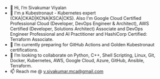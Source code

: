 - 👋 Hi, I’m Sivakumar Viyalan
- 🧳 I'm a Kubestronaut - Kubernetes expert (CKA|CKAD|KCNA|KSCA|CKS). Also I'm Google Cloud Certified Professional Cloud (Developer, DevOps Engineer & Architect), AWS Certified (Developer, Solutions Architect) Associate and DevOps Engineer Professional and AI Practitioner and HashiCorp Certified: Terraform Associate.
- 🌱 I’m currently preparing for GitHub Actions and Golden Kubestronaut certifications.
- 💞️ I’m looking to collaborate on Python, C++, Shell Scripting, Linux, Git, Docker, Kubernetes, AWS, Google Cloud, Azure, GitHub, Ansible, Terraform.
- 📫 Reach me @ v.sivakumar.mca@gmail.com

<!---
sivakumarviyalan/sivakumarviyalan is a ✨ special ✨ repository because its `README.md` (this file) appears on your GitHub profile.
You can click the Preview link to take a look at your changes.
--->
